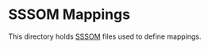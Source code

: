 # SSSOM Mappings
This directory holds [SSSOM](https://github.com/mapping-commons/SSSOM) files used to define mappings.